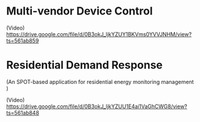 
# Multi-vendor Device Control

(Video) https://drive.google.com/file/d/0B3okJ_ljkYZUY1BKVms0YVVJNHM/view?ts=561ab859


# Residential Demand Response 
(An SPOT-based application for residential energy monitoring management )

(Video) https://drive.google.com/file/d/0B3okJ_ljkYZUU1E4ai1VaGhCWG8/view?ts=561ab848
